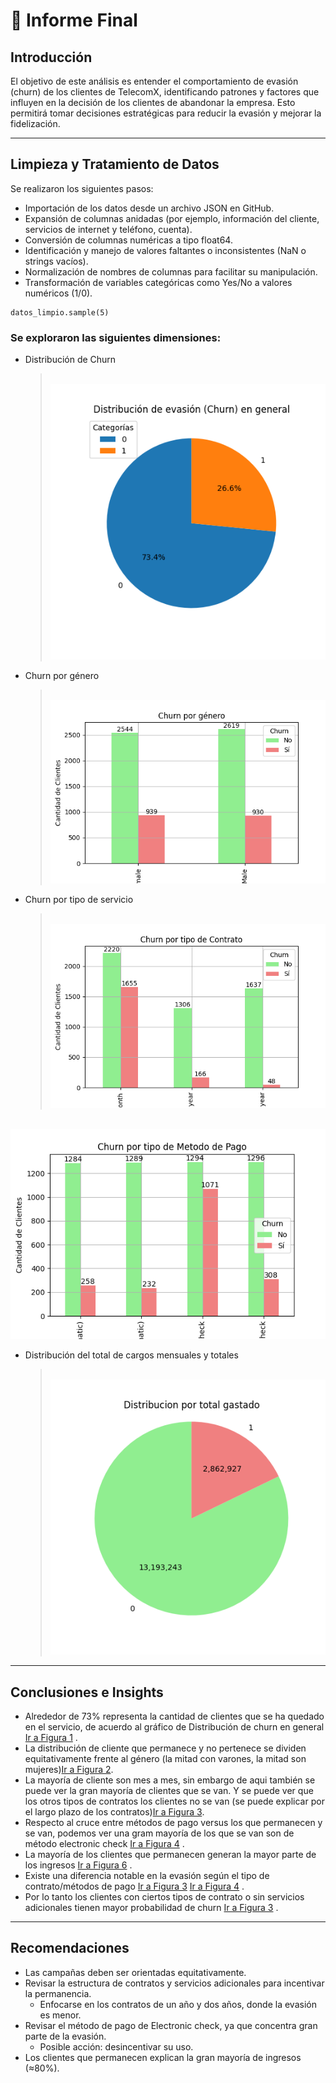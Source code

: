 # 📄 Informe Final

## Introducción
El objetivo de este análisis es entender el comportamiento de evasión (churn) de los clientes de TelecomX, identificando patrones y factores que influyen en la decisión de los clientes de abandonar la empresa. Esto permitirá tomar decisiones estratégicas para reducir la evasión y mejorar la fidelización.

---

## Limpieza y Tratamiento de Datos
Se realizaron los siguientes pasos:

- Importación de los datos desde un archivo JSON en GitHub.
- Expansión de columnas anidadas (por ejemplo, información del cliente, servicios de internet y teléfono, cuenta).
- Conversión de columnas numéricas a tipo float64.
- Identificación y manejo de valores faltantes o inconsistentes (NaN o strings vacíos).
- Normalización de nombres de columnas para facilitar su manipulación.
- Transformación de variables categóricas como Yes/No a valores numéricos (1/0).

```
datos_limpio.sample(5)
```

### Se exploraron las siguientes dimensiones:

- Distribución de Churn  
  > <a name="fig1"></a>  
![Figura 1: Distribución de la evasión](https://raw.githubusercontent.com/d4vid2025/challenge2-data-science-LATAM/main/evasion_general.png)  

- Churn por género  
  > <a name="fig2"></a>  
![Churn por tipo de contrato](https://raw.githubusercontent.com/d4vid2025/challenge2-data-science-LATAM/refs/heads/main/churn_genero.png)

- Churn por tipo de servicio  
  > <a name="fig3"></a>  
![Churn por tipo de contrato](https://raw.githubusercontent.com/d4vid2025/challenge2-data-science-LATAM/refs/heads/main/churn_contrato.png)

<a name="fig4"></a>  
![Churn por tipo de contrato](https://raw.githubusercontent.com/d4vid2025/challenge2-data-science-LATAM/refs/heads/main/churn_metodo_pago.png)

- Distribución del total de cargos mensuales y totales  
  ><a name="fig6"></a>  
![Churn por tipo de contrato](https://raw.githubusercontent.com/d4vid2025/challenge2-data-science-LATAM/refs/heads/main/churn_cuentas_totales.png)

---

## Conclusiones e Insights

- Alrededor de 73% representa la cantidad de clientes que se ha quedado en el servicio, de acuerdo al gráfico de Distribución de churn en general [Ir a Figura 1](#fig1) .
- La distribución de cliente que permanece y no pertenece se dividen equitativamente frente al género (la mitad con varones, la mitad son mujeres)[Ir a Figura 2](#fig2).
- La mayoría de cliente son mes a mes, sin embargo de aqui también se puede ver la gran mayoría de clientes que se van. Y se puede ver que los otros tipos de contratos los clientes no se van (se puede explicar por el largo plazo de los contratos)[Ir a Figura 3](#fig3).
- Respecto al cruce entre métodos de pago versus los que permanecen y se van, podemos ver una gram mayoría de los que se van son de método electronic check [Ir a Figura 4](#fig4) .
- La mayoría de los clientes que permanecen generan la mayor parte de los ingresos [Ir a Figura 6](#fig5) .
- Existe una diferencia notable en la evasión según el tipo de contrato/métodos de pago [Ir a Figura 3](#fig3) [Ir a Figura 4](#fig4) .
- Por lo tanto los clientes con ciertos tipos de contrato o sin servicios adicionales tienen mayor probabilidad de churn [Ir a Figura 3](#fig3) .

---

## Recomendaciones

- Las campañas deben ser orientadas equitativamente.  
- Revisar la estructura de contratos y servicios adicionales para incentivar la permanencia.  
  - Enfocarse en los contratos de un año y dos años, donde la evasión es menor.  
- Revisar el método de pago de Electronic check, ya que concentra gran parte de la evasión.  
  - Posible acción: desincentivar su uso.  
- Los clientes que permanecen explican la gran mayoría de ingresos (≈80%).
